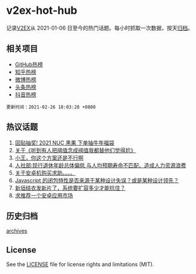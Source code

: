 # v2ex-hot-hub

 记录[V2EX](https://www.v2ex.com/)从 2021-01-06 日至今的热门话题。每小时抓取一次数据，按天[归档](archives)。
 
 ## 相关项目

- [GitHub热榜](https://github.com/snaildev/github-hot-hub)
- [知乎热榜](https://github.com/snaildev/zhihu-hot-hub)
- [微博热榜](https://github.com/snaildev/weibo-hot-hub)
- [头条热榜](https://github.com/snaildev/toutiao-hot-hub)
- [抖音热榜](https://github.com/snaildev/douyin-hot-hub)


 `更新时间：2021-02-26 18:03:28 +0800`

## 热议话题

1. [回贴抽奖! 2021 NUC 黑果 下单抽牛年福袋](https://www.v2ex.com/t/756373)
1. [关于《听到有人把阈值念成阀值我都替他们觉得尬》](https://www.v2ex.com/t/756388)
1. [小王，你这个方案还是不行啊](https://www.v2ex.com/t/756365)
1. [人社部:现行退休年龄总体偏低 与人均预期寿命不匹配、造成人力资源浪费](https://www.v2ex.com/t/756455)
1. [关于安卓机购买求助。。。。](https://www.v2ex.com/t/756366)
1. [Javascript 的闭包特性是否来源于某种设计失误？或是某种设计领先？](https://www.v2ex.com/t/756350)
1. [新垣结衣发新片了，系统要扩容多少才能抗住？](https://www.v2ex.com/t/756369)
1. [求推荐一个安卓应用市场](https://www.v2ex.com/t/756343)

## 历史归档

[archives](archives)

## License

See the [LICENSE](LICENSE) file for license rights and limitations (MIT).
